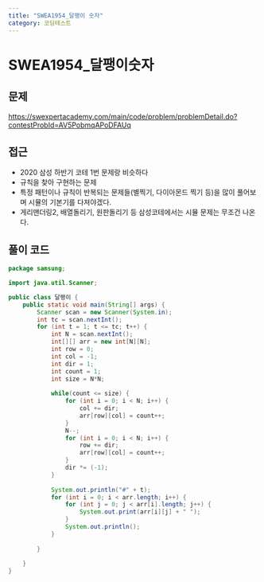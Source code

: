 ```yaml
---
title: "SWEA1954_달팽이 숫자"
category: 코딩테스트
---
```






# SWEA1954_달팽이숫자



## 문제

https://swexpertacademy.com/main/code/problem/problemDetail.do?contestProbId=AV5PobmqAPoDFAUq



## 접근

- 2020 삼성 하반기 코테 1번 문제랑 비슷하다
- 규칙을 찾아 구현하는 문제
- 특정 패턴이나 규칙이 반복되는 문제들(별찍기, 다이아몬드 찍기 등)을 많이 풀어보며 시뮬의 기본기를 다져야겠다.
- 게리맨더링2, 배열돌리기, 원판돌리기 등 삼성코테에서는 시뮬 문제는 무조건 나온다.




## 풀이 코드

```java
package samsung;

import java.util.Scanner;

public class 달팽이 {
	public static void main(String[] args) {
		Scanner scan = new Scanner(System.in);
		int tc = scan.nextInt();
		for (int t = 1; t <= tc; t++) {
			int N = scan.nextInt();
			int[][] arr = new int[N][N];
			int row = 0;
			int col = -1;
			int dir = 1;
			int count = 1;
			int size = N*N;
			
			while(count <= size) {
				for (int i = 0; i < N; i++) {
					col += dir;
					arr[row][col] = count++;
				}
				N--;
				for (int i = 0; i < N; i++) {
					row += dir;
					arr[row][col] = count++;
				}
				dir *= (-1);
			}
				
			System.out.println("#" + t);
			for (int i = 0; i < arr.length; i++) {
				for (int j = 0; j < arr[i].length; j++) {
					System.out.print(arr[i][j] + " ");
				}
				System.out.println();
			}
			
		}
		
	}
}

```

